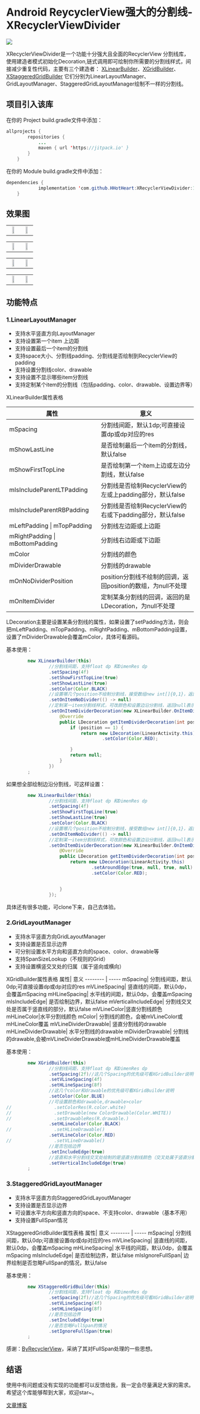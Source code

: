 # Android ReycyclerView强大的分割线-XRecyclerViewDivider
[![](https://jitpack.io/v/HHotHeart/XRecyclerViewDivider.svg)](https://jitpack.io/#HHotHeart/XRecyclerViewDivider)

XRecyclerViewDivider是一个功能十分强大且全面的RecyclerView 分割线库，使用建造者模式初始化Decoration,链式调用即可绘制你所需要的分割线样式，间接减少重复性代码，主要有三个建造者：
[XLinearBuilder](https://github.com/HHotHeart/XRecyclerViewDivider/blob/master/baselib/src/main/java/com/littlejerk/rvdivider/builder/XLinearBuilder.java)、[XGridBuilder](https://github.com/HHotHeart/XRecyclerViewDivider/blob/master/baselib/src/main/java/com/littlejerk/rvdivider/builder/XGridBuilder.java)、[XStaggeredGridBuilder](https://github.com/HHotHeart/XRecyclerViewDivider/blob/master/baselib/src/main/java/com/littlejerk/rvdivider/builder/XStaggeredGridBuilder.java)
它们分别为LinearLayoutManager、GridLayoutManager、StaggeredGridLayoutManager绘制不一样的分割线。

## 项目引入该库

在你的 Project build.gradle文件中添加：

```java
allprojects {
		repositories {
			...
			maven { url 'https://jitpack.io' }
		}
	}
```
在你的 Module build.gradle文件中添加：

```java
dependencies {
	        implementation 'com.github.HHotHeart:XRecyclerViewDivider:1.0.0'
	}
```


## 效果图

<table>
    <tr>
        <td ><center><img src="https://img-blog.csdnimg.cn/20210602000248207.jpg"  width="50%" ></center></td>
        <td ><center><img src="https://img-blog.csdnimg.cn/2021060200333132.jpg" width="50%"  ></center></td>
    </tr>
</table>

<table>
    <tr>
        <td ><center><img src="https://img-blog.csdnimg.cn/20210602110439897.jpg"  width="50%" ></center></td>
        <td ><center><img src="https://img-blog.csdnimg.cn/20210602125739990.jpg" width="50%"  ></center></td>
    </tr>
</table>

<table>
    <tr>
        <td ><center><img src="https://img-blog.csdnimg.cn/2021060212590869.jpg" width="50%"  ></center></td>
        <td ><center><img src="https://img-blog.csdnimg.cn/20210602125946627.jpg" width="50%"  ></center></td>
    </tr>
</table>

<table>
    <tr>
        <td ><center><img src="https://img-blog.csdnimg.cn/20210602202822236.jpg"  width="50%" ></center></td>
        <td ><center><img src="https://img-blog.csdnimg.cn/20210602202926578.jpg" width="50%"  ></center></td>
    </tr>
</table>


## 功能特点

### 1.LinearLayoutManager
 * 支持水平竖直方向LayoutManager
 * 支持设置第一个item 上边距
 * 支持设置最后一个item的分割线
 * 支持space大小、分割线padding、分割线是否绘制到RecyclerView的padding
 * 支持设置分割线color、drawable
 * 支持设置不显示哪些item分割线
 * 支持定制某个item的分割线（包括padding、color、drawable、设置边界等）

XLinearBuilder属性表格

属性| 意义
-------- | -----
mSpacing| 分割线间距，默认1dp;可直接设置dp或dp对应的res
mShowLastLine| 是否绘制最后一个item的分割线，默认false
mShowFirstTopLine| 是否绘制第一个item上边或左边分割线，默认false
mIsIncludeParentLTPadding| 分割线是否绘制RecyclerView的左或上padding部分，默认false
mIsIncludeParentRBPadding| 分割线是否绘制RecyclerView的右或下padding部分，默认false
mLeftPadding &#124; mTopPadding|分割线左边距或上边距
mRightPadding &#124; mBottomPadding|分割线右边距或下边距
mColor| 分割线的颜色
mDividerDrawable| 分割线的drawable
mOnNoDividerPosition| position分割线不绘制的回调，返回position的数组，为null不处理
mOnItemDivider| 定制某条分割线的回调，返回的是LDecoration，为null不处理

LDecoration主要是设置某条分割线的属性，如果设置了setPadding方法，则会把mLeftPadding、mTopPadding、mRightPadding、mBottomPadding设置，设置了mDividerDrawable会覆盖mColor，具体可看源码。


基本使用：
```java
        new XLinearBuilder(this)
                //分割线间距，支持float dp 和DimenRes dp
                .setSpacing(4f)
                .setShowFirstTopLine(true)
                .setShowLastLine(true)
                .setColor(Color.BLACK)
                //设置哪几个position不绘制分割线，接受数组new int[]{0,1}，返回null表示不处理
                .setOnItemNoDivider(() -> null)
                //定制某一item分割线样式，可改颜色和设置边沿分割线，返回null表示不处理
                .setOnItemDividerDecoration(new XLinearBuilder.OnItemDivider() {
                    @Override
                    public LDecoration getItemDividerDecoration(int position) {
                        if (position == 1) {
                            return new LDecoration(LinearActivity.this)
                                    .setColor(Color.RED);

                        }
                        return null;
                    }
                })
        ;
```
如果想全部绘制边沿分割线，可这样设置：

```java
        new XLinearBuilder(this)
                //分割线间距，支持float dp 和DimenRes dp
                .setSpacing(4f)
                .setShowFirstTopLine(true)
                .setShowLastLine(true)
                .setColor(Color.BLACK)
                //设置哪几个position不绘制分割线，接受数组new int[]{0,1}，返回null表示不处理
                .setOnItemNoDivider(() -> null)
                //定制某一item分割线样式，可改颜色和设置边沿分割线，返回null表示不处理
                .setOnItemDividerDecoration(new XLinearBuilder.OnItemDivider() {
                    @Override
                    public LDecoration getItemDividerDecoration(int position) {
                        return new LDecoration(LinearActivity.this)
                                .setAroundEdge(true, null, true, null)
                                .setColor(Color.RED);


                    }
                });
```
具体还有很多功能，可clone下来，自己去体验。

### 2.GridLayoutManager

 * 支持水平竖直方向GridLayoutManager
 * 支持设置是否显示边界
 * 可分别设置水平方向和竖直方向的space、color、drawable等
 * 支持SpanSizeLookup（不规则的Grid）
 * 支持设置横竖交叉处的归属（属于竖向或横向）

XGridBuilder属性表格
属性| 意义
-------- | -----
mSpacing| 分割线间距，默认0dp;可直接设置dp或dp对应的res
mVLineSpacing| 竖直线的间距，默认0dp，会覆盖mSpacing
mHLineSpacing| 水平线的间距，默认0dp，会覆盖mSpacing
mIsIncludeEdge| 是否绘制边界，默认false
mVerticalIncludeEdge| 分割线交叉处是否属于竖直线的部分，默认false
mVLineColor|竖直分割线颜色
mHLineColor|水平分割线颜色
mColor| 分割线的颜色，会被mVLineColor或mHLineColor覆盖
mVLineDividerDrawable| 竖直分割线的drawable
mHLineDividerDrawable| 水平分割线的drawable
mDividerDrawable| 分割线的drawable,会被mVLineDividerDrawable或mHLineDividerDrawable覆盖

基本使用：

```java
        new XGridBuilder(this)
                //分割线间距，支持float dp 和DimenRes dp
                .setSpacing(2f)//这几个Spacing的优先级可看XGridBuilder说明
                .setVLineSpacing(4f)
                .setHLineSpacing(8f)
                //这几个color和drawable的优先级可看XGridBuilder说明
                .setColor(Color.BLUE)
                //可设置颜色和drawable,drawable>color
//                .setColorRes(R.color.white)
//                .setDrawable(new ColorDrawable(Color.WHITE))
//                .setDrawableRes(R.drawable.)
                .setHLineColor(Color.BLACK)
//                .setHLineDrawable()
                .setVLineColor(Color.RED)
//                .setVLineDrawable()
                //是否包括边界
                .setIncludeEdge(true)
                //竖直和水平分割线交叉处绘制的是竖直分割线颜色（交叉处属于竖直分割线）
                .setVerticalIncludeEdge(true)
        ;
```

### 3.StaggeredGridLayoutManager
 * 支持水平竖直方向StaggeredGridLayoutManager
 * 支持设置是否显示边界
 * 可设置水平方向和竖直方向的space、不支持color、drawable（基本不用）
 * 支持设置FullSpan情况

XStaggeredGridBuilder属性表格
属性| 意义
-------- | -----
mSpacing| 分割线间距，默认0dp;可直接设置dp或dp对应的res
mVLineSpacing| 竖直线的间距，默认0dp，会覆盖mSpacing
mHLineSpacing| 水平线的间距，默认0dp，会覆盖mSpacing
mIsIncludeEdge| 是否绘制边界，默认false
mIsIgnoreFullSpan| 边界绘制是否忽略FullSpan的情况，默认false


基本使用：

```java
        new XStaggeredGridBuilder(this)
                //分割线间距，支持float dp 和DimenRes dp
                .setSpacing(2f)//这几个Spacing的优先级可看XGridBuilder说明
                .setVLineSpacing(4f)
                .setHLineSpacing(8f)
                //是否包括边界
                .setIncludeEdge(true)
                //是否忽略FullSpan的情况
                .setIgnoreFullSpan(true)
        ;
```

感谢：[ByRecyclerView](https://github.com/youlookwhat/ByRecyclerView)，采纳了其对FullSpan处理的一些思想。

## 结语

使用中有问题或没有实现的功能都可以反馈给我，我一定会尽量满足大家的需求。希望这个库能够帮到大家，欢迎star~。

[文章博客](https://blog.csdn.net/HHHceo/article/details/117453495)